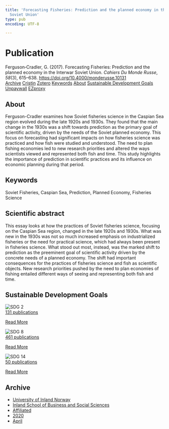 ```yaml
---
title: 'Forecasting Fisheries: Prediction and the planned economy in the Interwar
  Soviet Union'
type: pub
encoding: UTF-8

---
```

<h1>Publication</h1>
<article id="csl-bib-container-JZB7B2NZ" class="csl-bib-container">
  <div class="csl-bib-body"> <div class="csl-entry">Ferguson‑Cradler, G. (2017). Forecasting Fisheries: Prediction and the planned economy in the Interwar Soviet Union. <i>Cahiers Du Monde Russe</i>, <i>58</i>(3), 615–638. <a href="https://doi.org/10.4000/monderusse.10131">https://doi.org/10.4000/monderusse.10131</a></div> </div>
  <div class="csl-bib-buttons">
    <a href="#taxonomy-article-JZB7B2NZ" alt="archive" class="csl-bib-button">Archive</a>
    <a href="https://app.cristin.no/results/show.jsf?id=1807165" alt="Cristin" class="csl-bib-button">Cristin</a>
    <a href="http://zotero.org/groups/5881554/items/JZB7B2NZ" alt="Zotero" class="csl-bib-button">Zotero</a>
    <a href="#keywords-article-JZB7B2NZ" alt="keywords" class="csl-bib-button">Keywords</a>
    <a href="#about-article-JZB7B2NZ" alt="about_pub" class="csl-bib-button">About</a>
    <a href="#sdg-article-JZB7B2NZ" alt="sdg" class="csl-bib-button">Sustainable Development Goals</a>
    <a href="https://journals.openedition.org/monderusse/pdf/10131" alt="Unpaywall" class="csl-bib-button">Unpaywall</a>
    <a href="https://journals.openedition.org/monderusse/pdf/10131" alt="EZproxy" class="csl-bib-button">EZproxy</a>
  </div>
  <div id="csl-bib-meta-container-JZB7B2NZ"></div>
</article>
<div id="csl-bib-meta-JZB7B2NZ" class="csl-bib-meta">
  <article id="about-article-JZB7B2NZ" class="about_pub-article">
    <h1>About</h1>
    Ferguson-Cradler examines how Soviet fisheries science in the Caspian Sea region evolved during the late 1920s and 1930s. They found that the main change in the 1930s was a shift towards prediction as the primary goal of scientific activity, driven by the needs of the Soviet planned economy. This focus on forecasting had significant impacts on how fisheries science was practiced and how fish were studied and understood. The need to plan fishing economies led to new research priorities and altered the ways scientists viewed and represented both fish and time. This study highlights the importance of prediction in scientific practices and its influence on economic planning during that period.
  </article>
  <article id="keywords-article-JZB7B2NZ" class="keywords-article">
    <h1>Keywords</h1>
    Soviet Fisheries, Caspian Sea, Prediction, Planned Economy, Fisheries Science
  </article>
  <article id="abstract-article-JZB7B2NZ" class="abstract-article">
    <h1>Scientific abstract</h1>
    This essay looks at how the practices of Soviet fisheries science, focusing on the Caspian Sea region, changed in the late 1920s and 1930s. What was new in the 1930s was not so much increased emphasis on industrialized fisheries or the need for practical science, which had always been present in fisheries science. What stood out most, instead, was the marked shift to prediction as the preeminent goal of scientific activity driven by the concrete needs of a planned economy. The shift had important consequences for the practices of fisheries science and fish as scientific objects. New research priorities pushed by the need to plan economies of fishing entailed different ways of seeing and representing both fish and time.
  </article>
  <article id="sdg-article-JZB7B2NZ" class="sdg-article">
    <h1>Sustainable Development Goals</h1>
    <div class="sdg-container"><div id="sdg2" class="sdg">
        <img src="{{< params subfolder >}}images/sdg/sdg02_en.png" class="image" alt="SDG 2">
        <div class="sdg-overlay">
          <a href="/en/archive/?key=?sdg=2#archive" class="sdg-publication-count"><span>131</span> publications</a>
          <p><a href="https://sdgs.un.org/goals/goal2" class="sdg-read-more">Read More</a></p>
        </div>
      </div> <div id="sdg8" class="sdg">
        <img src="{{< params subfolder >}}images/sdg/sdg08_en.png" class="image" alt="SDG 8">
        <div class="sdg-overlay">
          <a href="/en/archive/?key=?sdg=8#archive" class="sdg-publication-count"><span>461</span> publications</a>
          <p><a href="https://sdgs.un.org/goals/goal8" class="sdg-read-more">Read More</a></p>
        </div>
      </div> <div id="sdg14" class="sdg">
        <img src="{{< params subfolder >}}images/sdg/sdg14_en.png" class="image" alt="SDG 14">
        <div class="sdg-overlay">
          <a href="/en/archive/?key=?sdg=14#archive" class="sdg-publication-count"><span>50</span> publications</a>
          <p><a href="https://sdgs.un.org/goals/goal14" class="sdg-read-more">Read More</a></p>
        </div>
      </div></div>
  </article>
  <article id="taxonomy-article-JZB7B2NZ" class="taxonomy-article">
    <h1>Archive</h1>
    <ul>
      <li>
        <a href="/en/archive/?key=3DCRN523">University of Inland Norway</a>
      </li>
      <li>
        <a href="/en/archive/?key=DU8Q9LN9">Inland School of Business and Social Sciences</a>
      </li>
      <li>
        <a href="/en/archive/?key=9ESJ3S3Z">Affiliated</a>
      </li>
      <li>
        <a href="/en/archive/?key=ESAQ22H7">2020</a>
      </li>
      <li>
        <a href="/en/archive/?key=X7FARZ4F">April</a>
      </li>
    </ul>
  </article>
</div>

